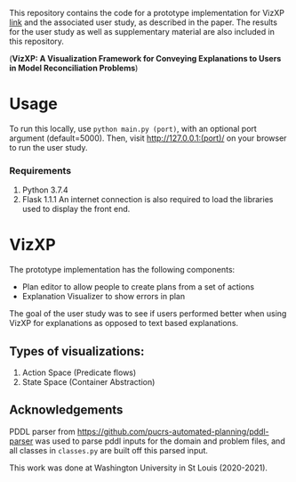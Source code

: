 This repository contains the code for a prototype implementation for VizXP [link]() and the associated user study, as described in the paper.
The results for the user study as well as supplementary material are also included in this repository.

(**VizXP: A Visualization Framework for Conveying Explanations to Users in Model Reconciliation Problems**)

# Usage
To run this locally, use `python main.py (port)`, with an optional port argument (default=5000). Then, visit http://127.0.0.1:(port)/ on your browser to run the user study. 
### Requirements 
1. Python 3.7.4
2. Flask 1.1.1
An internet connection is also required to load the libraries used to display the front end.

# VizXP
The prototype implementation has the following components:
- Plan editor to allow people to create plans from a set of actions
- Explanation Visualizer to show errors in plan

The goal of the user study was to see if users performed better when using VizXP for explanations as opposed to text based explanations. 

## Types of visualizations:
1. Action Space (Predicate flows)
2. State Space (Container Abstraction)

## Acknowledgements
PDDL parser from https://github.com/pucrs-automated-planning/pddl-parser was used to parse pddl inputs for the domain and problem files, and all classes in `classes.py` are built off this parsed input.

This work was done at Washington University in St Louis (2020-2021).